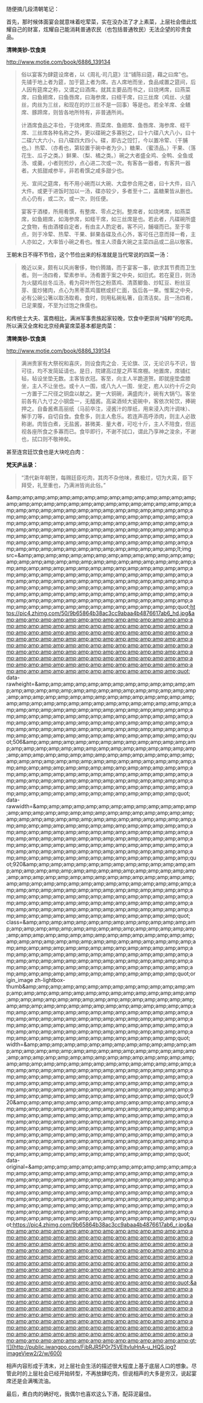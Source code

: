 随便摘几段清朝笔记：

首先，那时候体面宴会就意味着吃荤菜，实在没办法了才上素菜，上层社会借此炫耀自己的财富，炫耀自己能消耗普通农民（也包括普通牧民）无法企望的珍贵食品。

**清稗类钞-饮食类**

http://www.motie.com/book/6886_139134

> 俗以宴客为肆筵设席者，以《周礼·司几筵》注“铺陈曰筵，藉之曰席”也。先铺于地上者为筵，加于筵上者为席。古人席地而坐，食品咸置之筵间，后人因有筵席之称，又谓之曰酒席。就其主要品而书之，曰烧烤席，曰燕菜席，曰鱼翅席，曰鱼唇席，曰海参席，曰蛏干席，曰三丝席（鸡丝、火腿丝，肉丝为三丝，和现在的炒三丝不是一回事）等是也。若全羊席、全鳝席、豚蹄席，则皆各地所特有，非普通所尚。
> 
> 
> 计酒席食品之丰俭，于烧烤席、燕菜席、鱼翅席、鱼唇席、海参席、蛏干席、三丝席各种名称之外，更以碟碗之多寡别之，曰十六碟八大八小，曰十二碟六大六小，曰八碟四大四小。碟，即古之饾饤，今以置冷荤、（干脯也。）热荤、（亦肴也，第较置于碗中者为少。）糖果、（蜜渍品。）干果、（落花生、瓜子之类。）鲜果、（梨、橘之类。）碗之大者盛全鸡、全鸭、全鱼或汤、或羹，小者则煎炒，点心进二次或一次。有客各一器者，有客共一器者。大抵甜咸参半，非若肴馔之咸多甜少也。
> 
> 
> 光、宣间之筵席，有不用小碗而以大碗、大盘参合用之者，曰十大件，曰八大件。或更于进饭时加以一汤，碟亦较少，多者至十二，盖糖果皆从删也。点心仍有，或二次，或一次，则任便。
> 
> 
> 宴客于酒楼，所用肴馔，有整席、零点之别。整席者，如烧烤席，如燕菜席，如鱼翅席，如海参席，如蛏干席，如三丝席是也。若此者，凡碟碗所盛之食物，有由酒楼自定者，有由主人酌定者。客不问，餔啜而已。至于零点，则于冷荤、热荤、干果、鲜果各碟及点心外，客可任己意而择一肴，主人亦如之，大率皆小碗之肴也。惟主人须备大碗之主菜四品或二品以敬客。

王朝末日不得不节俭，这个节俭出来的标准就是当代常说的四菜一汤：

> 晚近以来，颇有以风尚奢侈，物价腾踊，而于宴客一事，欲求其节费而卫生者。则一汤四肴，荤素参半。汤肴置于案之中央，如旧式。若在夏日，则汤为火腿鸡丝冬瓜汤，肴为荷叶所包之粉蒸鸡、清蒸鲫鱼、炒缸豆、粉丝豆芽、蛋炒猪肉，点心为黑枣蒸鸡蛋糕或虾仁面，饭后各一果。惟案之中央，必有公碗公箸以取汤取肴。食时，则用私碗私箸，自清洁矣。且一汤四肴，已足果腹，不至为过饱之侏儒也。

和传统士大夫、富商相比，满洲军事贵族起家较晚，饮食中更崇尚“纯粹”的吃肉。所以满汉全席和北京经典宴席菜基本都是肉菜：

**清稗类钞-饮食类**

http://www.motie.com/book/6886_139134

> 满洲贵家有大祭祝和喜庆，则设食肉之会．无论旗、汉，无论识与不识，皆可往，均不发简延请也。是日，院建高过屋之芦苇席棚。地置席，席铺红毡，毡设坐垫无数。主客皆衣冠。客至，向主人半跪道贺。即就座垫盘膝坐，主人不让坐也。或十人一围，或八九人一围．坐定，庖人以约十斤之向一方置于二尺径之铜盘以献之。更一大铜碗，满盛肉汁，碗有大锅勺。客坐前各有八九寸之小钢盘一，无醯酱。高粱酒倾大瓷碗中，客依次轮饮，捧碗押之。自备酱煮高丽纸（马前卒注，浸酱汁的厚纸，用来浸入肉汁调味）、解手刀等，自切自食。食愈多，则主人愈乐。若连声高呼添肉，则主人必致称谢。肉皆白煮，无盐酱，甚微美．量大者，可吃十斤，主人不陪食，但巡视各座所食之多寡而已。食毕即行，不谢不拭口，谓此乃享神之浚余，不谢也，拭口则不敬神矣。

甚至连宫廷饮食也是大块吃白肉：

**梵天庐丛录：**

> “清代新年朝贺，每赐廷臣吃肉，其肉不杂他味，煮极烂，切为大脔，臣下拜受，礼至重也，乃满洲皆尚此俗。”

&amp;amp;amp;amp;amp;amp;amp;amp;amp;amp;amp;amp;amp;amp;amp;amp;amp;amp;amp;amp;amp;amp;amp;amp;amp;amp;amp;amp;amp;amp;amp;amp;amp;amp;amp;amp;amp;amp;amp;amp;amp;amp;amp;amp;amp;amp;amp;amp;amp;amp;amp;amp;amp;amp;amp;amp;amp;amp;amp;amp;amp;amp;amp;amp;amp;amp;amp;amp;amp;amp;amp;amp;amp;amp;amp;amp;amp;amp;amp;amp;amp;amp;amp;amp;amp;amp;amp;amp;amp;amp;amp;amp;amp;amp;amp;amp;amp;amp;amp;amp;amp;amp;amp;amp;amp;amp;amp;amp;amp;amp;amp;amp;amp;amp;amp;amp;amp;amp;amp;amp;amp;amp;amp;amp;amp;amp;amp;amp;amp;amp;amp;amp;amp;amp;amp;lt;img src=&amp;amp;amp;amp;amp;amp;amp;amp;amp;amp;amp;amp;amp;amp;amp;amp;amp;amp;amp;amp;amp;amp;amp;amp;amp;amp;amp;amp;amp;amp;amp;amp;amp;amp;amp;amp;amp;amp;amp;amp;amp;amp;amp;amp;amp;amp;amp;amp;amp;amp;amp;amp;amp;amp;amp;amp;amp;amp;amp;amp;amp;amp;amp;amp;amp;amp;amp;amp;amp;amp;amp;amp;amp;amp;amp;amp;amp;amp;amp;amp;amp;amp;amp;amp;amp;amp;amp;amp;amp;amp;amp;amp;amp;amp;amp;amp;amp;amp;amp;amp;amp;amp;amp;amp;amp;amp;amp;amp;amp;amp;amp;amp;amp;amp;amp;amp;amp;amp;amp;amp;amp;amp;amp;amp;amp;amp;amp;amp;amp;amp;amp;amp;amp;amp;quot;https://pic4.zhimg.com/50/9b65864b38ac3cc9abaa4b4876617ab6_hd.jpg&amp;amp;amp;amp;amp;amp;amp;amp;amp;amp;amp;amp;amp;amp;amp;amp;amp;amp;amp;amp;amp;amp;amp;amp;amp;amp;amp;amp;amp;amp;amp;amp;amp;amp;amp;amp;amp;amp;amp;amp;amp;amp;amp;amp;amp;amp;amp;amp;amp;amp;amp;amp;amp;amp;amp;amp;amp;amp;amp;amp;amp;amp;amp;amp;amp;amp;amp;amp;amp;amp;amp;amp;amp;amp;amp;amp;amp;amp;amp;amp;amp;amp;amp;amp;amp;amp;amp;amp;amp;amp;amp;amp;amp;amp;amp;amp;amp;amp;amp;amp;amp;amp;amp;amp;amp;amp;amp;amp;amp;amp;amp;amp;amp;amp;amp;amp;amp;amp;amp;amp;amp;amp;amp;amp;amp;amp;amp;amp;amp;amp;amp;amp;amp;amp;quot; data-rawheight=&amp;amp;amp;amp;amp;amp;amp;amp;amp;amp;amp;amp;amp;amp;amp;amp;amp;amp;amp;amp;amp;amp;amp;amp;amp;amp;amp;amp;amp;amp;amp;amp;amp;amp;amp;amp;amp;amp;amp;amp;amp;amp;amp;amp;amp;amp;amp;amp;amp;amp;amp;amp;amp;amp;amp;amp;amp;amp;amp;amp;amp;amp;amp;amp;amp;amp;amp;amp;amp;amp;amp;amp;amp;amp;amp;amp;amp;amp;amp;amp;amp;amp;amp;amp;amp;amp;amp;amp;amp;amp;amp;amp;amp;amp;amp;amp;amp;amp;amp;amp;amp;amp;amp;amp;amp;amp;amp;amp;amp;amp;amp;amp;amp;amp;amp;amp;amp;amp;amp;amp;amp;amp;amp;amp;amp;amp;amp;amp;amp;amp;amp;amp;amp;amp;quot;506&amp;amp;amp;amp;amp;amp;amp;amp;amp;amp;amp;amp;amp;amp;amp;amp;amp;amp;amp;amp;amp;amp;amp;amp;amp;amp;amp;amp;amp;amp;amp;amp;amp;amp;amp;amp;amp;amp;amp;amp;amp;amp;amp;amp;amp;amp;amp;amp;amp;amp;amp;amp;amp;amp;amp;amp;amp;amp;amp;amp;amp;amp;amp;amp;amp;amp;amp;amp;amp;amp;amp;amp;amp;amp;amp;amp;amp;amp;amp;amp;amp;amp;amp;amp;amp;amp;amp;amp;amp;amp;amp;amp;amp;amp;amp;amp;amp;amp;amp;amp;amp;amp;amp;amp;amp;amp;amp;amp;amp;amp;amp;amp;amp;amp;amp;amp;amp;amp;amp;amp;amp;amp;amp;amp;amp;amp;amp;amp;amp;amp;amp;amp;amp;amp;quot; data-rawwidth=&amp;amp;amp;amp;amp;amp;amp;amp;amp;amp;amp;amp;amp;amp;amp;amp;amp;amp;amp;amp;amp;amp;amp;amp;amp;amp;amp;amp;amp;amp;amp;amp;amp;amp;amp;amp;amp;amp;amp;amp;amp;amp;amp;amp;amp;amp;amp;amp;amp;amp;amp;amp;amp;amp;amp;amp;amp;amp;amp;amp;amp;amp;amp;amp;amp;amp;amp;amp;amp;amp;amp;amp;amp;amp;amp;amp;amp;amp;amp;amp;amp;amp;amp;amp;amp;amp;amp;amp;amp;amp;amp;amp;amp;amp;amp;amp;amp;amp;amp;amp;amp;amp;amp;amp;amp;amp;amp;amp;amp;amp;amp;amp;amp;amp;amp;amp;amp;amp;amp;amp;amp;amp;amp;amp;amp;amp;amp;amp;amp;amp;amp;amp;amp;amp;quot;920&amp;amp;amp;amp;amp;amp;amp;amp;amp;amp;amp;amp;amp;amp;amp;amp;amp;amp;amp;amp;amp;amp;amp;amp;amp;amp;amp;amp;amp;amp;amp;amp;amp;amp;amp;amp;amp;amp;amp;amp;amp;amp;amp;amp;amp;amp;amp;amp;amp;amp;amp;amp;amp;amp;amp;amp;amp;amp;amp;amp;amp;amp;amp;amp;amp;amp;amp;amp;amp;amp;amp;amp;amp;amp;amp;amp;amp;amp;amp;amp;amp;amp;amp;amp;amp;amp;amp;amp;amp;amp;amp;amp;amp;amp;amp;amp;amp;amp;amp;amp;amp;amp;amp;amp;amp;amp;amp;amp;amp;amp;amp;amp;amp;amp;amp;amp;amp;amp;amp;amp;amp;amp;amp;amp;amp;amp;amp;amp;amp;amp;amp;amp;amp;amp;quot; class=&amp;amp;amp;amp;amp;amp;amp;amp;amp;amp;amp;amp;amp;amp;amp;amp;amp;amp;amp;amp;amp;amp;amp;amp;amp;amp;amp;amp;amp;amp;amp;amp;amp;amp;amp;amp;amp;amp;amp;amp;amp;amp;amp;amp;amp;amp;amp;amp;amp;amp;amp;amp;amp;amp;amp;amp;amp;amp;amp;amp;amp;amp;amp;amp;amp;amp;amp;amp;amp;amp;amp;amp;amp;amp;amp;amp;amp;amp;amp;amp;amp;amp;amp;amp;amp;amp;amp;amp;amp;amp;amp;amp;amp;amp;amp;amp;amp;amp;amp;amp;amp;amp;amp;amp;amp;amp;amp;amp;amp;amp;amp;amp;amp;amp;amp;amp;amp;amp;amp;amp;amp;amp;amp;amp;amp;amp;amp;amp;amp;amp;amp;amp;amp;amp;quot;origin_image zh-lightbox-thumb&amp;amp;amp;amp;amp;amp;amp;amp;amp;amp;amp;amp;amp;amp;amp;amp;amp;amp;amp;amp;amp;amp;amp;amp;amp;amp;amp;amp;amp;amp;amp;amp;amp;amp;amp;amp;amp;amp;amp;amp;amp;amp;amp;amp;amp;amp;amp;amp;amp;amp;amp;amp;amp;amp;amp;amp;amp;amp;amp;amp;amp;amp;amp;amp;amp;amp;amp;amp;amp;amp;amp;amp;amp;amp;amp;amp;amp;amp;amp;amp;amp;amp;amp;amp;amp;amp;amp;amp;amp;amp;amp;amp;amp;amp;amp;amp;amp;amp;amp;amp;amp;amp;amp;amp;amp;amp;amp;amp;amp;amp;amp;amp;amp;amp;amp;amp;amp;amp;amp;amp;amp;amp;amp;amp;amp;amp;amp;amp;amp;amp;amp;amp;amp;amp;quot; width=&amp;amp;amp;amp;amp;amp;amp;amp;amp;amp;amp;amp;amp;amp;amp;amp;amp;amp;amp;amp;amp;amp;amp;amp;amp;amp;amp;amp;amp;amp;amp;amp;amp;amp;amp;amp;amp;amp;amp;amp;amp;amp;amp;amp;amp;amp;amp;amp;amp;amp;amp;amp;amp;amp;amp;amp;amp;amp;amp;amp;amp;amp;amp;amp;amp;amp;amp;amp;amp;amp;amp;amp;amp;amp;amp;amp;amp;amp;amp;amp;amp;amp;amp;amp;amp;amp;amp;amp;amp;amp;amp;amp;amp;amp;amp;amp;amp;amp;amp;amp;amp;amp;amp;amp;amp;amp;amp;amp;amp;amp;amp;amp;amp;amp;amp;amp;amp;amp;amp;amp;amp;amp;amp;amp;amp;amp;amp;amp;amp;amp;amp;amp;amp;amp;quot;920&amp;amp;amp;amp;amp;amp;amp;amp;amp;amp;amp;amp;amp;amp;amp;amp;amp;amp;amp;amp;amp;amp;amp;amp;amp;amp;amp;amp;amp;amp;amp;amp;amp;amp;amp;amp;amp;amp;amp;amp;amp;amp;amp;amp;amp;amp;amp;amp;amp;amp;amp;amp;amp;amp;amp;amp;amp;amp;amp;amp;amp;amp;amp;amp;amp;amp;amp;amp;amp;amp;amp;amp;amp;amp;amp;amp;amp;amp;amp;amp;amp;amp;amp;amp;amp;amp;amp;amp;amp;amp;amp;amp;amp;amp;amp;amp;amp;amp;amp;amp;amp;amp;amp;amp;amp;amp;amp;amp;amp;amp;amp;amp;amp;amp;amp;amp;amp;amp;amp;amp;amp;amp;amp;amp;amp;amp;amp;amp;amp;amp;amp;amp;amp;amp;quot; data-original=&amp;amp;amp;amp;amp;amp;amp;amp;amp;amp;amp;amp;amp;amp;amp;amp;amp;amp;amp;amp;amp;amp;amp;amp;amp;amp;amp;amp;amp;amp;amp;amp;amp;amp;amp;amp;amp;amp;amp;amp;amp;amp;amp;amp;amp;amp;amp;amp;amp;amp;amp;amp;amp;amp;amp;amp;amp;amp;amp;amp;amp;amp;amp;amp;amp;amp;amp;amp;amp;amp;amp;amp;amp;amp;amp;amp;amp;amp;amp;amp;amp;amp;amp;amp;amp;amp;amp;amp;amp;amp;amp;amp;amp;amp;amp;amp;amp;amp;amp;amp;amp;amp;amp;amp;amp;amp;amp;amp;amp;amp;amp;amp;amp;amp;amp;amp;amp;amp;amp;amp;amp;amp;amp;amp;amp;amp;amp;amp;amp;amp;amp;amp;amp;amp;quot;https://pic4.zhimg.com/9b65864b38ac3cc9abaa4b4876617ab6_r.jpg&amp;amp;amp;amp;amp;amp;amp;amp;amp;amp;amp;amp;amp;amp;amp;amp;amp;amp;amp;amp;amp;amp;amp;amp;amp;amp;amp;amp;amp;amp;amp;amp;amp;amp;amp;amp;amp;amp;amp;amp;amp;amp;amp;amp;amp;amp;amp;amp;amp;amp;amp;amp;amp;amp;amp;amp;amp;amp;amp;amp;amp;amp;amp;amp;amp;amp;amp;amp;amp;amp;amp;amp;amp;amp;amp;amp;amp;amp;amp;amp;amp;amp;amp;amp;amp;amp;amp;amp;amp;amp;amp;amp;amp;amp;amp;amp;amp;amp;amp;amp;amp;amp;amp;amp;amp;amp;amp;amp;amp;amp;amp;amp;amp;amp;amp;amp;amp;amp;amp;amp;amp;amp;amp;amp;amp;amp;amp;amp;amp;amp;amp;amp;amp;amp;quot;&amp;amp;amp;amp;amp;amp;amp;amp;amp;amp;amp;amp;amp;amp;amp;amp;amp;amp;amp;amp;amp;amp;amp;amp;amp;amp;amp;amp;amp;amp;amp;amp;amp;amp;amp;amp;amp;amp;amp;amp;amp;amp;amp;amp;amp;amp;amp;amp;amp;amp;amp;amp;amp;amp;amp;amp;amp;amp;amp;amp;amp;amp;amp;amp;amp;amp;amp;amp;amp;amp;amp;amp;amp;amp;amp;amp;amp;amp;amp;amp;amp;amp;amp;amp;amp;amp;amp;amp;amp;amp;amp;amp;amp;amp;amp;amp;amp;amp;amp;amp;amp;amp;amp;amp;amp;amp;amp;amp;amp;amp;amp;amp;amp;amp;amp;amp;amp;amp;amp;amp;amp;amp;amp;amp;amp;amp;amp;amp;amp;amp;amp;amp;amp;amp;amp;gt;![](http://public.iwangpo.com/FibRJR5P0r75VEItvIuHnA-u_HQS.jpg?imageView2/2/w/600)

相声内容形成于清末，对上层社会生活的描述很大程度上基于底层人口的想象。尽管此时的上层社会已经开始转型，不再放肆吃肉，但说相声的大多是穷汉，说起宴席还是会满嘴流油。

最后，煮白肉的确好吃，我偶尔也喜欢这么下酒，配蒜泥最佳。